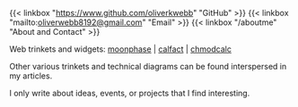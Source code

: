[]()

{{< linkbox "https://www.github.com/oliverkwebb" "GitHub" >}}
{{< linkbox "mailto:oliverwebb8192@gmail.com" "Email" >}}
{{< linkbox "/aboutme" "About and Contact" >}}

Web trinkets and widgets:
[moonphase](https://webb.is-a.dev/moonphase/) | [calfact](https://webb.is-a.dev/calfact/) | [chmodcalc](https://webb.is-a.dev/chmodcalc/)

Other various trinkets and technical diagrams can be found interspersed in my articles.

I only write about ideas, events, or projects that I find interesting.